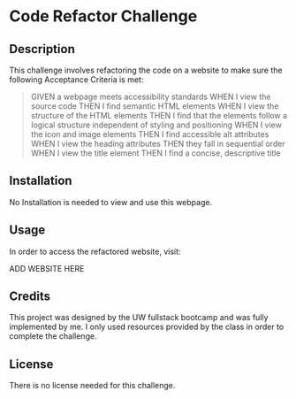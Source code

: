 # Code Refactor Challenge

## Description

This challenge involves refactoring the code on a website to make sure the following Acceptance Criteria is met:

> GIVEN a webpage meets accessibility standards
> WHEN I view the source code
> THEN I find semantic HTML elements
> WHEN I view the structure of the HTML elements
> THEN I find that the elements follow a logical structure independent of styling and positioning
> WHEN I view the icon and image elements
> THEN I find accessible alt attributes
> WHEN I view the heading attributes
> THEN they fall in sequential order
> WHEN I view the title element
> THEN I find a concise, descriptive title

## Installation

No Installation is needed to view and use this webpage.

## Usage

In order to access the refactored website, visit:

ADD WEBSITE HERE

## Credits

This project was designed by the UW fullstack bootcamp and was fully implemented by me. I only used resources provided by the class in order to complete the challenge.

## License

There is no license needed for this challenge.

